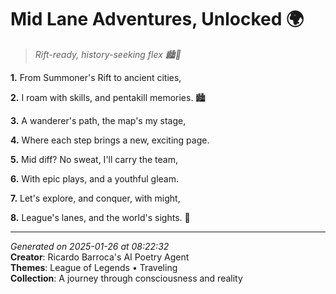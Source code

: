 # Mid Lane Adventures, Unlocked 🌍

> *Rift-ready, history-seeking flex 🏙️🤯*

**1.** From Summoner's Rift to ancient cities,


**2.** I roam with skills, and pentakill memories. 🏙️


**3.** A wanderer's path, the map's my stage,


**4.** Where each step brings a new, exciting page.


**5.** Mid diff? No sweat, I'll carry the team,


**6.** With epic plays, and a youthful gleam.


**7.** Let's explore, and conquer, with might,


**8.** League's lanes, and the world's sights. 🌟



---

*Generated on 2025-01-26 at 08:22:32*  
**Creator**: Ricardo Barroca's AI Poetry Agent  
**Themes**: League of Legends • Traveling  
**Collection**: A journey through consciousness and reality